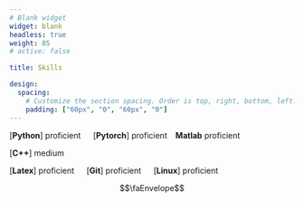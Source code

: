 ```yaml
---
# Blank widget 
widget: blank 
headless: true
weight: 85 
# active: false 

title: Skills 

design:
  spacing:
    # Customize the section spacing. Order is top, right, bottom, left.
    padding: ["60px", "0", "60px", "0"]
---
```


[**Python**] proficient &ensp;&ensp; [**Pytorch**] proficient &ensp; **Matlab** proficient       

[**C++**] medium &ensp;&ensp; 

[**Latex**] proficient &ensp;&ensp; [**Git**] proficient &ensp;&ensp; [**Linux**] proficient &ensp;&ensp;  

$$\faEnvelope$$
